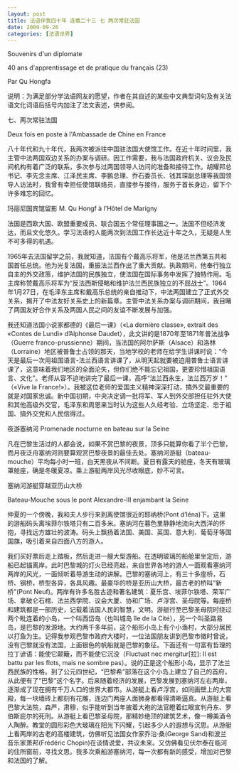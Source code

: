 ```yaml
---
layout: post
title: 法语伴我四十年 连载二十三 七 两次常驻法国
date: 2009-09-26
categories: [法语世界]  
---
```


Souvenirs d'un diplomate

40 ans d'apprentissage et de pratique du français (23)

Par Qu Hongfa



说明：为满足部分学法语网友的愿望，作者在其自述的某些中文典型词句及有关法语文化词语后括号内加注了法文表述，供参阅。



七、两次常驻法国

Deux fois en poste à l'Ambassade de Chine en France

八十年代和九十年代，我两次被派往中国驻法国大使馆工作。在近十年时间里，我主管中法两国双边关系的办案与调研。因工作需要，我与法国政府机关、议会及民间机构有着广泛的联系，多次参与过两国领导人访问的准备和接待工作。胡耀邦总书记、李先念主席、江泽民主席、李鹏总理、乔石委员长、钱其琛副总理等我国领导人访法时，我曾有幸担任使馆联络员，直接参与接待，服务于首长身边，留下个许多难忘的回忆。

玛丽尼国宾馆留影 M. Qu Hongf à l'Hôtel de Marigny

法国是西欧大国、欧盟重要成员、联合国五个常任理事国之一。法国不但经济发达，而且文化悠久。学习法语的人能两次到法国工作长达近十年之久，无疑是人生不可多得的机遇。

1965年去法国留学之前，我就知道，法国有个戴高乐将军，他是法兰西第五共和国首任总统。他为光复法国，重振法兰西作出了重大贡献。执政期间，他奉行独立自主的外交政策，维护法国的民族独立，使法国在国际事务中发挥了独特作用。毛主席称赞戴高乐将军为“反法西斯侵略和维护法兰西民族独立的不屈战士”。1964年1月27日，在毛泽东主席和戴高乐总统的亲自推动下，中法两国建立了正式外交关系，揭开了中法友好关系史上的新篇章。主管中法关系办案与调研期间，我目睹了两国友好合作关系及两国人民之间的友谊不断发展与加强。

我还知道法国小说家都德的《最后一课》（«La dernière classe», extrait des «Contes de Lundi» d’Alphonse Daudet），此文讲的是1870年至1871年普法战争（Guerre franco-prussienne）期间，当法国的阿尔萨斯（Alsace）和洛林（Lorraine）地区被普鲁士占领的那天，当地学校的老师在给学生讲课时说：“今天是最后一次用祖国语言-法兰西语言讲课了，从明天起就要被迫用普鲁士语言讲课了，这意味着我们地区的全面沦失，但你们绝不能忘记祖国，更要珍惜祖国语言、文化”。老师从容不迫地讲完了最后一课，高呼“法兰西永生，法兰西万岁！” （«Vive la France!»）。我被这位老师的爱国主义精神深深打动，搞外交最重要的就是对国家忠诚。新中国初期，中央决定调一批将军、军人到外交部担任驻外大使和其他高级外交官，毛泽东和周恩来当时认为这些人久经考验、立场坚定、忠于祖国、搞外交党和人民信得过。

夜游塞纳河 Promenade nocturne en bateau sur la Seine



凡在巴黎生活过的人都会说，如果不赏巴黎的夜景，顶多只能算你看了半个巴黎，而月夜泛舟塞纳河则要算观赏巴黎夜景的最佳去处。塞纳河游艇（bateau-mouche）平均每小时一班，白天黑夜从不间断。夏日有露天的舱座，冬天有玻璃罩舱座，确是冬暖夏凉。乘上游艇两岸风光尽收眼底，妙不可言。

塞纳河游艇穿越亚历山大桥

Bateau-Mouche sous le pont Alexandre-III enjambant la Seine

仲夏的一个傍晚，我和夫人步行来到离使馆很近的耶纳桥(Pont d’Iéna)下。这里的游船码头离埃菲尔铁塔只有二百多米。塞纳河在暮色里静静地流向大西洋的怀抱，寻找远方雄壮的波涛。码头上飘扬着法国、美国、英国、意大利、葡萄牙等国国旗，吸引着来自四面八方的游人。

我们买好票后走上踏板，然后走进一艘大型游船。在透明玻璃的船舱里坐定后，游船已起锚离岸。此时巴黎城的灯火已经亮起，来自世界各地的游人一面观看塞纳河两岸的风光，一面倾听着导游生动的讲解。巴黎的塞纳河上，有三十多座桥，石桥、钢桥，桥型各异，各具风趣。最豪华的桥是亚历山大桥，最古老的桥叫“新桥”(Pont Neuf)。两岸有许多名胜古迹和著名建筑：夏乐宫、埃菲尔铁塔、荣军广场、拿破仑石棺、法兰西学院、议会大厦、协和广场、卢浮宫、圣母院等。每座桥和建筑都是一部历史，记载着法国人民的智慧，文明。游艇行至巴黎圣母院时绕过两个毗连着的小岛，一个叫西岱岛（也叫城岛 île de la Cité），另一个叫圣路易岛，是巴黎的发源地。大约两千多年前，这个船形小岛上有个小渔村，大部分居民以打鱼为生。记得我参观巴黎市政府大楼时，一位法国朋友讲到巴黎市徽时曾说，没有巴黎就没有法国，上面银色的帆船就是巴黎的象征。下面还有一句富有哲理的拉丁谚语：能使它颠簸，而不能使它沉没（Fluctuat nec mergitur[拉]: Il est battu par les flots, mais ne sombre pas）。说的正是这个船形小岛，显示了法兰西民族的性格。到了公元四世纪，“巴黎希”部落在这个小岛上建立了自己的首府，从此便有了“巴黎”这个名字。后来随着经济的发展，巴黎发展到塞纳河左右两岸，逐渐成了现在拥有千万人口的世界大都市。从游艇上看卢浮宫，如同画壁上的大宫殿，每一块墙砖上都刻有花雕，连边门两座人面狮身都看得清晰逼真。从游艇上看巴黎大法院，森严，肃穆，似乎能听到当年披着大袍的法官瞪着红眼宣判丹东、罗伯斯庇尔的死刑。从游艇上看巴黎圣母院，那精妙绝顶的建筑艺术，像一樽美酒令人陶醉。教堂的圆形彩色大玻璃在阳光下闪耀，引起多少人的遐想与沉思。从游艇上看两岸的古老的高楼建筑，仿佛听见法国女作家乔治·桑(George Sand)和波兰音乐家萧邦(Frédéric Chopin)在谈情说爱，共议未来。又仿佛看见伏尔泰在临河的住所窗前，寻找文思。我多次乘船游塞纳河，每一次都有新的感受，增加对巴黎和法国的了解。
